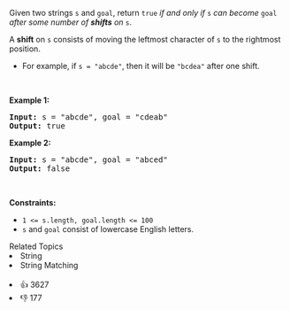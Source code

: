 <p>Given two strings <code>s</code> and <code>goal</code>, return <code>true</code> <em>if and only if</em> <code>s</code> <em>can become</em> <code>goal</code> <em>after some number of <strong>shifts</strong> on</em> <code>s</code>.</p>

<p>A <strong>shift</strong> on <code>s</code> consists of moving the leftmost character of <code>s</code> to the rightmost position.</p>

<ul> 
 <li>For example, if <code>s = "abcde"</code>, then it will be <code>"bcdea"</code> after one shift.</li> 
</ul>

<p>&nbsp;</p> 
<p><strong class="example">Example 1:</strong></p> 
<pre><strong>Input:</strong> s = "abcde", goal = "cdeab"
<strong>Output:</strong> true
</pre>
<p><strong class="example">Example 2:</strong></p> 
<pre><strong>Input:</strong> s = "abcde", goal = "abced"
<strong>Output:</strong> false
</pre> 
<p>&nbsp;</p> 
<p><strong>Constraints:</strong></p>

<ul> 
 <li><code>1 &lt;= s.length, goal.length &lt;= 100</code></li> 
 <li><code>s</code> and <code>goal</code> consist of lowercase English letters.</li> 
</ul>

<div><div>Related Topics</div><div><li>String</li><li>String Matching</li></div></div><br><div><li>👍 3627</li><li>👎 177</li></div>